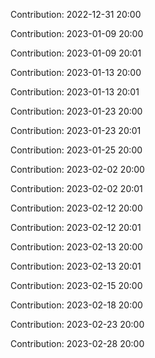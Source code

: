Contribution: 2022-12-31 20:00

Contribution: 2023-01-09 20:00

Contribution: 2023-01-09 20:01

Contribution: 2023-01-13 20:00

Contribution: 2023-01-13 20:01

Contribution: 2023-01-23 20:00

Contribution: 2023-01-23 20:01

Contribution: 2023-01-25 20:00

Contribution: 2023-02-02 20:00

Contribution: 2023-02-02 20:01

Contribution: 2023-02-12 20:00

Contribution: 2023-02-12 20:01

Contribution: 2023-02-13 20:00

Contribution: 2023-02-13 20:01

Contribution: 2023-02-15 20:00

Contribution: 2023-02-18 20:00

Contribution: 2023-02-23 20:00

Contribution: 2023-02-28 20:00

